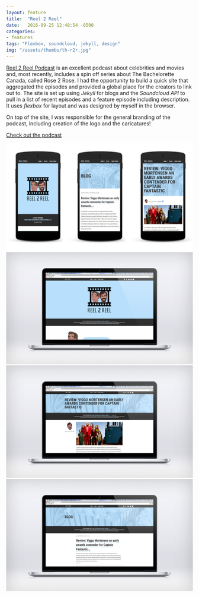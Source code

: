 ```yaml
---
layout: feature
title:  "Reel 2 Reel"
date:   2016-09-25 12:48:54 -0500
categories:
- features
tags: "Flexbox, soundcloud, jekyll, design"
img: "/assets/thumbs/th-r2r.jpg"
---
```


[Reel 2 Reel Podcast](http://reel2reel.org) is an excellent podcast about celebrities and movies and, most recently, includes a spin off series about The Bachelorette Canada, called Rose 2 Rose. I had the opportunity to build a quick site that aggregated the episodes and provided a global place for the creators to link out to. The site is set up using *Jekyll* for blogs and the *Soundcloud API* to pull in a list of recent episodes and a feature episode including description. It uses *flexbox* for layout and was designed by myself in the browser.

On top of the site, I was responsible for the general branding of the podcast, including creation of the logo and the caricatures! 


[Check out the podcast](http://reel2reel.org) 

![Reel 2 Reel website mobile](/assets/feature/dev-r2r-mobile.jpg)
![Reel 2 Reel website](/assets/feature/dev-r2r-1.jpg)
![Reel 2 Reel website](/assets/feature/dev-r2r-2.jpg)
![Reel 2 Reel website](/assets/feature/dev-r2r-3.jpg)